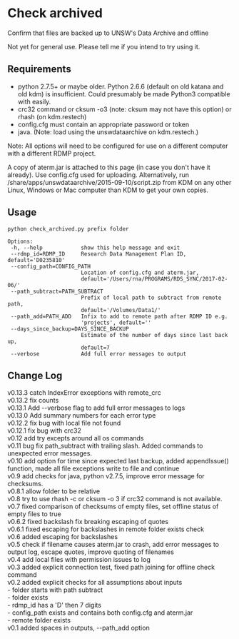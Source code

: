 # Check archived
Confirm that files are backed up to UNSW's Data Archive and offline

Not yet for general use. Please tell me if you intend to try using it.

## Requirements

* python 2.7.5+ or maybe older. Python 2.6.6 (default on old katana and old kdm) is insufficient. Could presumably be made Python3 compatible with easily.
* crc32 command or cksum -o3 (note: cksum may not have this option) or rhash (on kdm.restech)
* config.cfg must contain an appropriate password or token
* java. (Note: load using the unswdataarchive on kdm.restech.)

Note: All options will need to be configured for use on a different computer with a different RDMP project. 

A copy of aterm.jar is attached to this page (in case you don't have it already). Use config.cfg used for uploading. Alternatively, run /share/apps/unswdataarchive/2015-09-10/script.zip from KDM on any other Linux, Windows or Mac computer than KDM to get your own copies.

## Usage 

```
python check_archived.py prefix folder

Options:
 -h, --help            show this help message and exit
 --rdmp_id=RDMP_ID     Research Data Management Plan ID, default='D0235810'
 --config_path=CONFIG_PATH
                       Location of config.cfg and aterm.jar,
                       default='/Users/rna/PROGRAMS/RDS_SYNC/2017-02-06/'
 --path_subtract=PATH_SUBTRACT
                       Prefix of local path to subtract from remote path,
                       default='/Volumes/Data1/'
 --path_add=PATH_ADD   Infix to add to remote path after RDMP ID e.g.
                       'projects', default=''
 --days_since_backup=DAYS_SINCE_BACKUP
                       Estimate of the number of days since last back up,
                       default=7
 --verbose             Add full error messages to output
```
## Change Log

v0.13.3 catch IndexError exceptions with remote_crc<br/>
v0.13.2 fix counts<br/>
v0.13.1 Add --verbose flag to add full error messages to logs<br/>
v0.13.0 Add summary numbers for each error type<br/>
v0.12.2 fix bug with local file not found<br/>
v0.12.1 fix bug with crc32<br/>
v0.12 add try excepts around all os commands<br/>
v0.11 bug fix path_subtract with trailing slash. Added commands to unexpected error messages.<br/>
v0.10 add option for time since expected last backup, added appendIssue() function, made all file exceptions write to file and continue<br/>
v0.9 add checks for java, python  v2.7.5, improve error message for checksums.<br/>
v0.8.1 allow folder to be relative<br/>
v0.8 try to use rhash -c or cksum -o 3 if crc32 command is not available.<br/>
v0.7 fixed comparison of checksums of empty files, set offline status of empty files to true<br/>
v0.6.2 fixed backslash fix breaking escaping of quotes<br/>
v0.6.1 fixed escaping for backslashes in remote folder exists check<br/>
v0.6 added escaping for backslashes<br/>
v0.5 check if filename causes aterm.jar to crash, add error messages to output log, escape quotes, improve quoting of filenames<br/>
v0.4 add local files with permission issues to log<br/>
v0.3 added explicit connection test, fixed path joining for offline check command<br/>
v0.2 added explicit checks for all assumptions about inputs<br/>
    - folder starts with path subtract<br/>
    - folder exists<br/>
    - rdmp_id has a 'D' then 7 digits<br/>
    - config_path exists and contains both config.cfg and aterm.jar<br/>
    - remote folder exists<br/>
v0.1 added spaces in outputs, --path_add option<br/>

